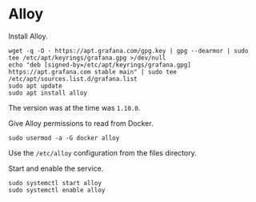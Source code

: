 # Alloy

Install Alloy.

    wget -q -O - https://apt.grafana.com/gpg.key | gpg --dearmor | sudo tee /etc/apt/keyrings/grafana.gpg >/dev/null
    echo "deb [signed-by=/etc/apt/keyrings/grafana.gpg] https://apt.grafana.com stable main" | sudo tee /etc/apt/sources.list.d/grafana.list
    sudo apt update
    sudo apt install alloy

The version was at the time was `1.10.0`.

Give Alloy permissions to read from Docker.

    sudo usermod -a -G docker alloy

Use the `/etc/alloy` configuration from the files directory.

Start and enable the service.

    sudo systemctl start alloy
    sudo systemctl enable alloy
